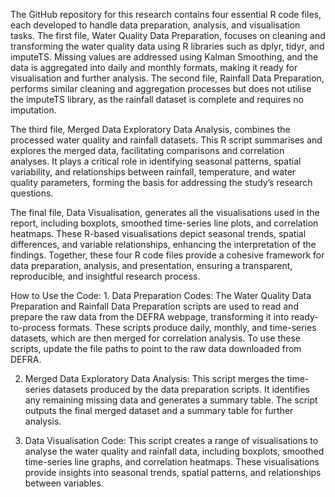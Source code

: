 The GitHub repository for this research contains four essential R code files, each developed to handle data preparation, analysis, and visualisation tasks. The first file, Water Quality Data Preparation, focuses on cleaning and transforming the water quality data using R libraries such as dplyr, tidyr, and imputeTS. Missing values are addressed using Kalman Smoothing, and the data is aggregated into daily and monthly formats, making it ready for visualisation and further analysis. The second file, Rainfall Data Preparation, performs similar cleaning and aggregation processes but does not utilise the imputeTS library, as the rainfall dataset is complete and requires no imputation.

The third file, Merged Data Exploratory Data Analysis, combines the processed water quality and rainfall datasets. This R script summarises and explores the merged data, facilitating comparisons and correlation analyses. It plays a critical role in identifying seasonal patterns, spatial variability, and relationships between rainfall, temperature, and water quality parameters, forming the basis for addressing the study’s research questions.

The final file, Data Visualisation, generates all the visualisations used in the report, including boxplots, smoothed time-series line plots, and correlation heatmaps. These R-based visualisations depict seasonal trends, spatial differences, and variable relationships, enhancing the interpretation of the findings. Together, these four R code files provide a cohesive framework for data preparation, analysis, and presentation, ensuring a transparent, reproducible, and insightful research process.

How to Use the Code:
	1.	Data Preparation Codes: The Water Quality Data Preparation and Rainfall Data Preparation scripts are used to read and prepare the raw data from the DEFRA webpage, transforming it into ready-to-process formats. These scripts produce daily, monthly, and time-series datasets, which are then merged for correlation analysis. To use these scripts, update the file paths to point to the raw data downloaded from DEFRA.
	
 2.	Merged Data Exploratory Data Analysis: This script merges the time-series datasets produced by the data preparation scripts. It identifies any remaining missing data and generates a summary table. The script outputs the final merged dataset and a summary table for further analysis.

 3.	Data Visualisation Code: This script creates a range of visualisations to analyse the water quality and rainfall data, including boxplots, smoothed time-series line graphs, and correlation heatmaps. These visualisations provide insights into seasonal trends, spatial patterns, and relationships between variables.
